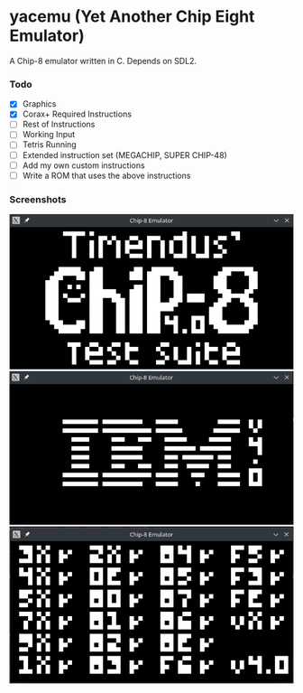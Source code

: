 # yacemu (Yet Another Chip Eight Emulator)
A Chip-8 emulator written in C. Depends on SDL2.

### Todo
- [x] Graphics
- [x] Corax+ Required Instructions
- [ ] Rest of Instructions
- [ ] Working Input
- [ ] Tetris Running
- [ ] Extended instruction set (MEGACHIP, SUPER CHIP-48)
- [ ] Add my own custom instructions
- [ ] Write a ROM that uses the above instructions

### Screenshots

![Chip 8 Logo Demo](https://github.com/nickorlow/yacemu/blob/main/screenshots/chip8-logo.png?raw=true)
![IBM Logo Demo](https://github.com/nickorlow/yacemu/blob/main/screenshots/ibm-logo.png?raw=true)
![Corax Plus Test Demo](https://github.com/nickorlow/yacemu/blob/main/screenshots/corax+-test.png?raw=true)

